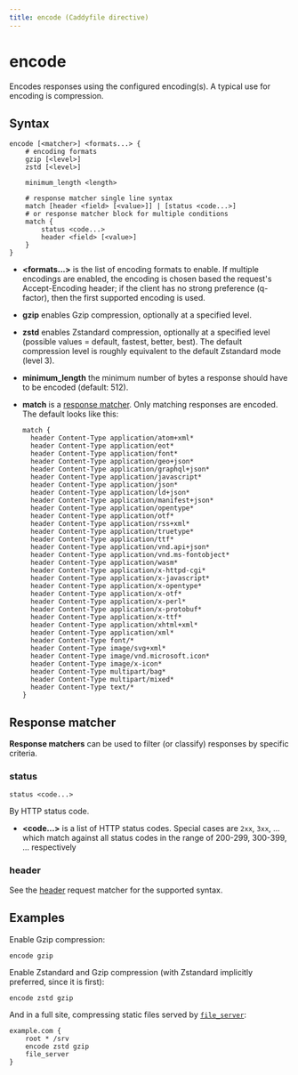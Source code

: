 ```yaml
---
title: encode (Caddyfile directive)
---
```


<script>
window.$(function() {
	// We'll add links to all the subdirectives if a matching anchor tag is found on the page.
	addLinksToSubdirectives();
});
</script>

# encode

Encodes responses using the configured encoding(s). A typical use for encoding is compression.

## Syntax

```caddy-d
encode [<matcher>] <formats...> {
	# encoding formats
	gzip [<level>]
	zstd [<level>]
	
	minimum_length <length>

	# response matcher single line syntax
	match [header <field> [<value>]] | [status <code...>]
	# or response matcher block for multiple conditions
	match {
		status <code...>
		header <field> [<value>]
	}
}
```

- **&lt;formats...&gt;** is the list of encoding formats to enable. If multiple encodings are enabled, the encoding is chosen based the request's Accept-Encoding header; if the client has no strong preference (q-factor), then the first supported encoding is used.

- **gzip** <span id="gzip"/> enables Gzip compression, optionally at a specified level.

- **zstd** <span id="zstd"/> enables Zstandard compression, optionally at a specified level (possible values = default, fastest, better, best). The default compression level is roughly equivalent to the default Zstandard mode (level 3). 

- **minimum_length** <span id="minimum_length"/> the minimum number of bytes a response should have to be encoded (default: 512).

- **match** <span id="match"/> is a [response matcher](#response-matcher). Only matching responses are encoded. The default looks like this:

  ```caddy-d
  match {
  	header Content-Type application/atom+xml*
  	header Content-Type application/eot*
  	header Content-Type application/font*
  	header Content-Type application/geo+json*
  	header Content-Type application/graphql+json*
  	header Content-Type application/javascript*
  	header Content-Type application/json*
  	header Content-Type application/ld+json*
  	header Content-Type application/manifest+json*
  	header Content-Type application/opentype*
  	header Content-Type application/otf*
  	header Content-Type application/rss+xml*
  	header Content-Type application/truetype*
  	header Content-Type application/ttf*
  	header Content-Type application/vnd.api+json*
  	header Content-Type application/vnd.ms-fontobject*
  	header Content-Type application/wasm*
  	header Content-Type application/x-httpd-cgi*
  	header Content-Type application/x-javascript*
  	header Content-Type application/x-opentype*
  	header Content-Type application/x-otf*
  	header Content-Type application/x-perl*
  	header Content-Type application/x-protobuf*
  	header Content-Type application/x-ttf*
  	header Content-Type application/xhtml+xml*
  	header Content-Type application/xml*
  	header Content-Type font/*
  	header Content-Type image/svg+xml*
  	header Content-Type image/vnd.microsoft.icon*
  	header Content-Type image/x-icon*
  	header Content-Type multipart/bag*
  	header Content-Type multipart/mixed*
  	header Content-Type text/*
  }
  ```


## Response matcher

**Response matchers** can be used to filter (or classify) responses by specific criteria.


### status

```caddy-d
status <code...>
```

By HTTP status code.

- **&lt;code...&gt;** is a list of HTTP status codes. Special cases are `2xx`, `3xx`, ... which match against all status codes in the range of 200-299, 300-399, ... respectively


### header

See the [header](/docs/caddyfile/matchers#header) request matcher for the supported syntax.


## Examples

Enable Gzip compression:

```caddy-d
encode gzip
```

Enable Zstandard and Gzip compression (with Zstandard implicitly preferred, since it is first):

```caddy-d
encode zstd gzip
```

And in a full site, compressing static files served by [`file_server`](file_server):

```caddy
example.com {
	root * /srv
	encode zstd gzip
	file_server
}
```
